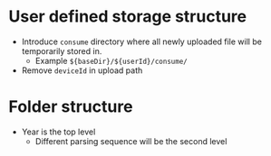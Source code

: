 # User defined storage structure

* Introduce `consume` directory where all newly uploaded file will be temporarily stored in.
  * Example `${baseDir}/${userId}/consume/` 
* Remove `deviceId` in upload path

# Folder structure
* Year is the top level
  * Different parsing sequence will be the second level 